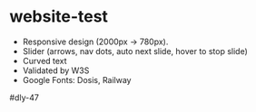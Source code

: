 # website-test

- Responsive design (2000px -> 780px). 
- Slider (arrows, nav dots, auto next slide, hover to stop slide)
- Curved text
- Validated by W3S
- Google Fonts: Dosis, Railway

#dly-47
